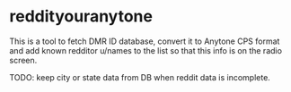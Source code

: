 # reddityouranytone

This is a tool to fetch DMR ID database, convert it to Anytone CPS format and add known redditor u/names to the list so that this info is on the radio screen.

TODO: keep city or state data from DB when reddit data is incomplete.
